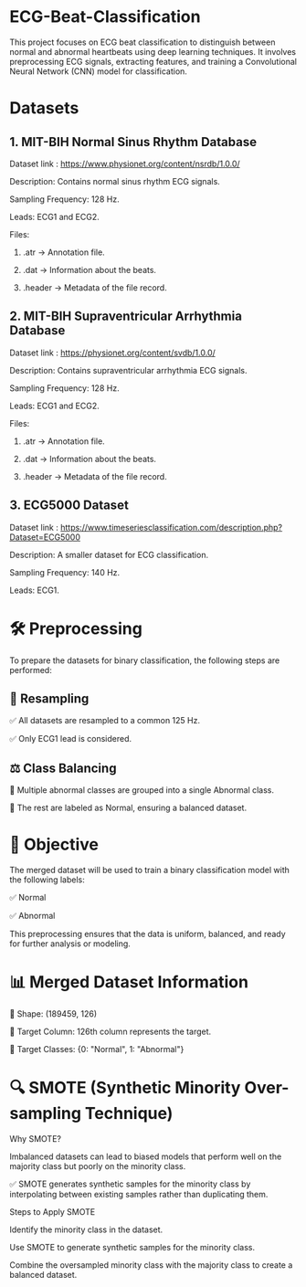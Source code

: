 # ECG-Beat-Classification
This project focuses on ECG beat classification to distinguish between normal and abnormal heartbeats using deep learning techniques. It involves preprocessing ECG signals, extracting features, and training a Convolutional Neural Network (CNN) model for classification.

# Datasets

## 1. MIT-BIH Normal Sinus Rhythm Database
Dataset link : https://www.physionet.org/content/nsrdb/1.0.0/

Description: Contains normal sinus rhythm ECG signals.

Sampling Frequency: 128 Hz.

Leads: ECG1 and ECG2.

Files:

  1. .atr → Annotation file.

  2. .dat → Information about the beats.

  3. .header → Metadata of the file record.

## 2. MIT-BIH Supraventricular Arrhythmia Database
Dataset link : https://physionet.org/content/svdb/1.0.0/

Description: Contains supraventricular arrhythmia ECG signals.

Sampling Frequency: 128 Hz.

Leads: ECG1 and ECG2.

Files:

  1. .atr → Annotation file.

  2. .dat → Information about the beats.

  3. .header → Metadata of the file record.

## 3. ECG5000 Dataset
Dataset link : https://www.timeseriesclassification.com/description.php?Dataset=ECG5000

Description: A smaller dataset for ECG classification.

Sampling Frequency: 140 Hz.

Leads: ECG1.

# 🛠️ Preprocessing

To prepare the datasets for binary classification, the following steps are performed:

## 🔄 Resampling

✅ All datasets are resampled to a common 125 Hz.

✅ Only ECG1 lead is considered.

## ⚖️ Class Balancing

📌 Multiple abnormal classes are grouped into a single Abnormal class.

📌 The rest are labeled as Normal, ensuring a balanced dataset.

# 🎯 Objective

The merged dataset will be used to train a binary classification model with the following labels:

✅ Normal

✅ Abnormal

This preprocessing ensures that the data is uniform, balanced, and ready for further analysis or modeling.

# 📊 Merged Dataset Information

📌 Shape: (189459, 126)

📌 Target Column: 126th column represents the target.

📌 Target Classes: {0: "Normal", 1: "Abnormal"}

# 🔍 SMOTE (Synthetic Minority Over-sampling Technique)

Why SMOTE?

Imbalanced datasets can lead to biased models that perform well on the majority class but poorly on the minority class.

✅ SMOTE generates synthetic samples for the minority class by interpolating between existing samples rather than duplicating them.

Steps to Apply SMOTE

Identify the minority class in the dataset.

Use SMOTE to generate synthetic samples for the minority class.

Combine the oversampled minority class with the majority class to create a balanced dataset.
